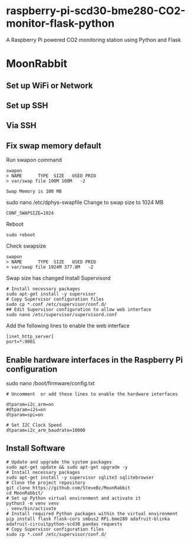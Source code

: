 # raspberry-pi-scd30-bme280-CO2-monitor-flask-python
A Raspberry Pi powered CO2 monitoring station using Python and Flask  

# MoonRabbit

## Set up WiFi or Network

## Set up SSH

## Via SSH
## Fix swap memory default
Run swapon command
```
swapon
> NAME      TYPE  SIZE   USED PRIO
> var/swap file 100M 100M   -2
```
```
Swap Memory is 100 MB
```
sudo nano /etc/dphys-swapfile
Change to swap size to 1024 MB
```
CONF_SWAPSIZE=1024
```
Reboot
```
sudo reboot
```
Check swapsize
```
swapon
> NAME      TYPE  SIZE   USED PRIO
> var/swap file 1024M 377.8M   -2
```
Swap size has changed
Install Supervisord
```
# Install necessary packages
sudo apt-get install -y supervisor 
# Copy Supervisor configuration files
sudo cp *.conf /etc/supervisor/conf.d/
## Edit Supervisor configuration to allow web interface
sudo nano /etc/supervisor/supervisord.conf
```

Add the following lines to enable the web interface
```
[inet_http_server]
port=*:9001
```

## Enable hardware interfaces in the Raspberry Pi configuration
sudo nano /boot/firmware/config.txt

```
# Uncomment  or add these lines to enable the hardware interfaces

dtparam=i2c_arm=on
#dtparam=i2s=on
dtparam=spi=on

# Set I2C Clock Speed
dtparam=i2c_arm_baudrate=10000
```

## Install Software
```
# Update and upgrade the system packages
sudo apt-get update && sudo apt-get upgrade -y
# Install necessary packages
sudo apt-get install -y supervisor sqlite3 sqlitebrowser
# Clone the project repository
git clone https://github.com/SteveBz/MoonRabbit
cd MoonRabbit/
# Set up Python virtual environment and activate it
python3 -m venv venv
. venv/bin/activate
# Install required Python packages within the virtual environment
pip install flask flask-cors smbus2 RPi.bme280 adafruit-blinka adafruit-circuitpython-scd30 pandas requests
# Copy Supervisor configuration files
sudo cp *.conf /etc/supervisor/conf.d/
```

